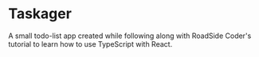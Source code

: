 # Taskager

A small todo-list app created while following along with RoadSide Coder's tutorial to learn how to use TypeScript with React.
